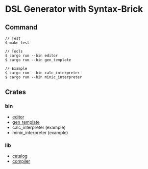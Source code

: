 # DSL Generator with Syntax-Brick

## Command

```
// Test
$ make test

// Tools
$ cargo run --bin editor
$ cargo run --bin gen_template

// Example
$ cargo run --bin calc_interpreter
$ cargo run --bin minic_interpreter
```

## Crates

### bin

- [editor](./src/editor/README.md)
- [gen_template](./src/gen_template/README.md)
- calc_interpreter (example)
- minic_interpreter (example)

### lib

- [catalog](./catalog/README.md)
- [compiler](./compiler/README.md)
